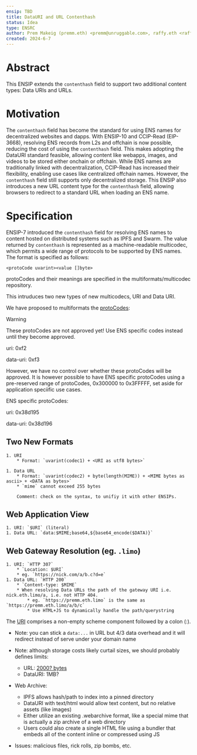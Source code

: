```yaml
---
ensip: TBD
title: DataURI and URL Contenthash
status: Idea
type: ENSRC
author: Prem Makeig (premm.eth) <premm@unruggable.com>, raffy.eth <raffy@unruggable.com>
created: 2024-6-7
---
```


# Abstract 

This ENSIP extends the `contenthash` field to support two additional content types: Data URIs and URLs.

# Motivation

The `contenthash` field has become the standard for using ENS names for decentralized websites and dapps. With ENSIP-10 and CCIP-Read (EIP-3668), resolving ENS records from L2s and offchain is now possible, reducing the cost of using the `contenthash` field. This makes adopting the DataURI standard feasible, allowing content like webapps, images, and videos to be stored either onchain or offchain. While ENS names are traditionally linked with decentralization, CCIP-Read has increased their flexibility, enabling use cases like centralized offchain names. However, the `contenthash` field still supports only decentralized storage. This ENSIP also introduces a new URL content type for the `contenthash` field, allowing browsers to redirect to a standard URL when loading an ENS name.

# Specification

ENSIP-7 introduced the `contenthash` field for resolving ENS names to content hosted on distributed systems such as IPFS and Swarm. The value returned by `contenthash` is represented as a machine-readable multicodec, which permits a wide range of protocols to be supported by ENS names. The format is specified as follows:

```
<protoCode uvarint><value []byte>
```

protoCodes and their meanings are specified in the multiformats/multicodec repository.

This intruduces two new types of new multicodecs, URI and Data URI.  

We have proposed to multiformats the [protoCodes](https://github.com/multiformats/multicodec/tree/master?tab=readme-ov-file#adding-new-multicodecs-to-the-table):

>[!WARNING] 
>These protoCodes are not approved yet! Use ENS specific codes instead until they become approved.

uri: 0xf2

data-uri: 0xf3

However, we have no control over whether these protoCodes will be approved. It is however possible to have ENS specific protoCodes using a pre-reserved range of protoCodes, 0x300000 to 0x3FFFFF, set aside for application speciific use cases. 

ENS specific protoCodes:

uri: 0x38d195

data-uri: 0x38d196

## Two New Formats 
	1. URI
		* Format: `uvarint(codec1) + <URI as utf8 bytes>`

	1. Data URL
		* Format: `uvarint(codec2) + byte(length(MIME)) + <MIME bytes as ascii> + <DATA as bytes>`
		* `mime` cannot exceed 255 bytes

		Comment: check on the syntax, to unifiy it with other ENSIPs. 

## Web Application View 

	1. URI: `$URI` (literal)
	1. Data URL: `data:$MIME;base64,${base64_encode($DATA)}`

## Web Gateway Resolution (eg. `.limo`)
	1. URI: `HTTP 307`
		* `Location: $URI`
		* eg. `https://nick.com/a/b.c?d=e`
	1. Data URL: `HTTP 200`
		* `Content-type: $MIME`
		* When resolving Data URLs the path of the gateway URI i.e. nick.eth.limo/a, i.e. not HTTP 404.
			* eg. `https://premm.eth.limo` is the same as `https://premm.eth.limo/a/b/c`
			* Use HTML+JS to dynamically handle the path/querystring

The [URI](https://en.wikipedia.org/wiki/Uniform_Resource_Identifier) comprises a non-empty scheme component followed by a colon (:).
		
* Note: you can stick a `data:...` in URL but 4/3 data overhead and it will redirect instead of serve under your domain name

* Note: although storage costs likely curtail sizes, we should probably defines limits:
	* URL: [2000? bytes](https://stackoverflow.com/questions/417142/what-is-the-maximum-length-of-a-url-in-different-browsers)
	* DataURI: 1MB?

* Web Archive:
	* IPFS allows hash/path to index into a pinned directory
	* DataURI with text/html would allow text content, but no relative assets (like images)
	* Either utilize an existing .webarchive format, like a special mime that is actually a zip archive of a web directory
	* Users could also create a single HTML file using a bundler that embeds all of the content inline or compressed using JS

* Issues: malicious files, rick rolls, zip bombs, etc.
